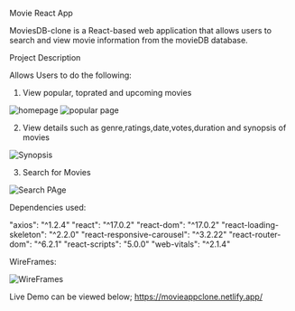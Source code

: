 Movie React App

MoviesDB-clone is a React-based web application that allows users to search and view movie information from the movieDB database.

Project Description

Allows Users to do the following:


1. View popular, toprated and upcoming movies

![homepage](https://user-images.githubusercontent.com/115027854/215259965-823b63ed-2477-4249-be03-53b3ffe8a7e7.jpg)
![popular page](https://user-images.githubusercontent.com/115027854/215259961-c9dc2a1c-5bcd-4f85-85d2-1a3b1ee594b6.jpg)



2. View details such as genre,ratings,date,votes,duration and synopsis of movies

![Synopsis](https://user-images.githubusercontent.com/115027854/215260032-dec8ac79-be15-442e-97e3-c1eaf25a84c7.png)



3. Search for Movies

![Search PAge](https://user-images.githubusercontent.com/115027854/215259955-f82cebdd-8b85-4392-8c32-903b6c718504.jpg)



Dependencies used:

"axios": "^1.2.4"
"react": "^17.0.2"
"react-dom": "^17.0.2"
"react-loading-skeleton": "^2.2.0"
"react-responsive-carousel": "^3.2.22"
"react-router-dom": "^6.2.1"
"react-scripts": "5.0.0"
"web-vitals": "^2.1.4"

WireFrames:


![WireFrames](https://user-images.githubusercontent.com/115027854/215260106-05f8db5a-4842-4a2e-af53-6c6bc8b52316.png)



Live Demo can be viewed below;
https://movieappclone.netlify.app/

